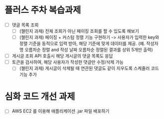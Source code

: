 # 플러스 주차 복습과제
- [ ]  댓글 목록 조회
    - [ ]  (챌린지 과제) 전체 조회가 아닌 페이징 조회를 할 수 있도록 해보기
    - [ ]  (챌린지 과제) 페이징 + 커스텀 정렬 기능 구현하기 -> 사용자가 입력한 key와 정렬 기준을 동적으로 입력 받아, 해당 기준에 맞게 데이터를 제공. (예. 작성자명 오름차순 정렬 and 작성 날짜 오름차순 정렬된 결과를 상위 5개만 출력)
- [ ]  게시글 조회 API 호출시 해당 게시글의 댓글 목록도 응답
- [ ]  토큰을 검사하여, 해당 사용자가 작성한 댓글만 수정/삭제 가능
    - [ ]  (챌린지 과제) 게시글이 삭제될 때 연관된 댓글도 같이 지우도록 스케줄러 코드 기능 추가

# 심화 코드 개선 과제
- [ ] AWS EC2 를 이용해 애플리케이션 .jar 파일 배포하기
